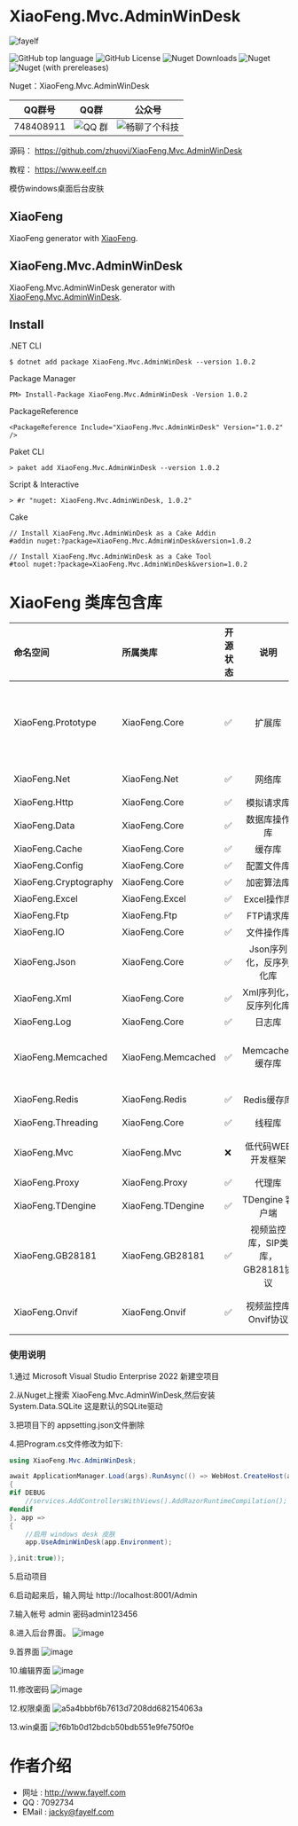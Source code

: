 # XiaoFeng.Mvc.AdminWinDesk

 ![fayelf](https://user-images.githubusercontent.com/16105174/197918392-29d40971-a8a2-4be4-ac17-323f1d0bed82.png)

![GitHub top language](https://img.shields.io/github/languages/top/zhuovi/XiaoFeng.Mvc.AdminWinDesk?logo=github)
![GitHub License](https://img.shields.io/github/license/zhuovi/XiaoFeng.Mvc.AdminWinDesk?logo=github)
![Nuget Downloads](https://img.shields.io/nuget/dt/XiaoFeng.Mvc.AdminWinDesk?logo=nuget)
![Nuget](https://img.shields.io/nuget/v/XiaoFeng.Mvc.AdminWinDesk?logo=nuget)
![Nuget (with prereleases)](https://img.shields.io/nuget/vpre/XiaoFeng.Mvc.AdminWinDesk?label=dev%20nuget&logo=nuget)

Nuget：XiaoFeng.Mvc.AdminWinDesk

| QQ群号 | QQ群 | 公众号 |
| :----:| :----: | :----: |
| 748408911  | ![QQ 群](https://user-images.githubusercontent.com/16105174/198058269-0ea5928c-a2fc-4049-86da-cca2249229ae.png) | ![畅聊了个科技](https://user-images.githubusercontent.com/16105174/198059698-adbf29c3-60c2-4c76-b894-21793b40cf34.jpg) |

源码： https://github.com/zhuovi/XiaoFeng.Mvc.AdminWinDesk

教程： https://www.eelf.cn

 模仿windows桌面后台皮肤

## XiaoFeng
XiaoFeng generator with [XiaoFeng](https://github.com/zhuovi/XiaoFeng).

## XiaoFeng.Mvc.AdminWinDesk
XiaoFeng.Mvc.AdminWinDesk generator with [XiaoFeng.Mvc.AdminWinDesk](https://github.com/zhuovi/XiaoFeng.Mvc.AdminWinDesk).

## Install

.NET CLI

```
$ dotnet add package XiaoFeng.Mvc.AdminWinDesk --version 1.0.2
```

Package Manager

```
PM> Install-Package XiaoFeng.Mvc.AdminWinDesk -Version 1.0.2
```

PackageReference

```
<PackageReference Include="XiaoFeng.Mvc.AdminWinDesk" Version="1.0.2" />
```

Paket CLI

```
> paket add XiaoFeng.Mvc.AdminWinDesk --version 1.0.2
```

Script & Interactive

```
> #r "nuget: XiaoFeng.Mvc.AdminWinDesk, 1.0.2"
```

Cake

```
// Install XiaoFeng.Mvc.AdminWinDesk as a Cake Addin
#addin nuget:?package=XiaoFeng.Mvc.AdminWinDesk&version=1.0.2

// Install XiaoFeng.Mvc.AdminWinDesk as a Cake Tool
#tool nuget:?package=XiaoFeng.Mvc.AdminWinDesk&version=1.0.2
```

# XiaoFeng 类库包含库
| 命名空间 | 所属类库 | 开源状态 | 说明 | 包含功能 |
| :----| :---- | :---- | :----: | :---- |
| XiaoFeng.Prototype | XiaoFeng.Core | :white_check_mark: | 扩展库 | ToCase 类型转换<br/>ToTimestamp,ToTimestamps 时间转时间戳<br/>GetBasePath 获取文件绝对路径,支持Linux,Windows<br/>GetFileName 获取文件名称<br/>GetMatch,GetMatches,GetMatchs,IsMatch,ReplacePatten,RemovePattern 正则表达式操作<br/> |
| XiaoFeng.Net | XiaoFeng.Net | :white_check_mark: | 网络库 | XiaoFeng网络库，封装了Socket客户端，服务端（Socket,WebSocket），根据当前库可轻松实现订阅，发布等功能。|
| XiaoFeng.Http | XiaoFeng.Core | :white_check_mark: | 模拟请求库 | 模拟网络请求 |
| XiaoFeng.Data | XiaoFeng.Core | :white_check_mark: | 数据库操作库 | 支持SQLSERVER,MYSQL,ORACLE,达梦,SQLITE,ACCESS,OLEDB,ODBC等数十种数据库 |
| XiaoFeng.Cache | XiaoFeng.Core | :white_check_mark: | 缓存库 |  内存缓存,Redis,MemcachedCache,MemoryCache,FileCache缓存 |
| XiaoFeng.Config | XiaoFeng.Core | :white_check_mark: | 配置文件库 | 通过创建模型自动生成配置文件，可为xml,json,ini文件格式 |
| XiaoFeng.Cryptography | XiaoFeng.Core | :white_check_mark: | 加密算法库 | AES,DES,RSA,MD5,DES3,SHA,HMAC,RC4加密算法 |
| XiaoFeng.Excel | XiaoFeng.Excel | :white_check_mark: | Excel操作库 | Excel操作，创建excel,编辑excel,读取excel内容，边框，字体，样式等功能  |
| XiaoFeng.Ftp | XiaoFeng.Ftp | :white_check_mark: | FTP请求库 | FTP客户端 |
| XiaoFeng.IO | XiaoFeng.Core | :white_check_mark: | 文件操作库 | 文件读写操作 |
| XiaoFeng.Json | XiaoFeng.Core | :white_check_mark: | Json序列化，反序列化库 | Json序列化，反序列化库 |
| XiaoFeng.Xml | XiaoFeng.Core | :white_check_mark: | Xml序列化，反序列化库 | Xml序列化，反序列化库 |
| XiaoFeng.Log | XiaoFeng.Core | :white_check_mark: | 日志库 | 写日志文件,数据库 |
| XiaoFeng.Memcached | XiaoFeng.Memcached | :white_check_mark: | Memcached缓存库 | Memcached中间件,支持.NET框架、.NET内核和.NET标准库,一种非常方便操作的客户端工具。实现了Set,Add,Replace,PrePend,Append,Cas,Get,Gets,Gat,Gats,Delete,Touch,Stats,Stats Items,Stats Slabs,Stats Sizes,Flush_All,Increment,Decrement,线程池功能。|
| XiaoFeng.Redis | XiaoFeng.Redis | :white_check_mark: | Redis缓存库 | Redis中间件,支持.NET框架、.NET内核和.NET标准库,一种非常方便操作的客户端工具。实现了Hash,Key,String,ZSet,Stream,Log,List,订阅发布,线程池功能; |
| XiaoFeng.Threading | XiaoFeng.Core | :white_check_mark: | 线程库 | 线程任务,线程队列 |
| XiaoFeng.Mvc | XiaoFeng.Mvc | :x: | 低代码WEB开发框架 | .net core 基础类，快速开发CMS框架，真正的低代码平台，自带角色权限，WebAPI平台，后台管理，可托管到服务运行命令为:应用.exe install 服务名 服务说明,命令还有 delete 删除 start 启动  stop 停止。 |
| XiaoFeng.Proxy | XiaoFeng.Proxy | :white_check_mark: | 代理库 | 开发中 |
| XiaoFeng.TDengine | XiaoFeng.TDengine | :white_check_mark: | TDengine 客户端 | 开发中 |
| XiaoFeng.GB28181 | XiaoFeng.GB28181 | :white_check_mark: | 视频监控库，SIP类库，GB28181协议 | 开发中 |
| XiaoFeng.Onvif | XiaoFeng.Onvif | :white_check_mark: | 视频监控库Onvif协议 | XiaoFeng.Onvif 基于.NET平台使用C#封装Onvif常用接口、设备、媒体、云台等功能， 拒绝WCF服务引用动态代理生成wsdl类文件 ， 使用原生XML扩展标记语言封装参数，所有的数据流向都可控。 |


### 使用说明

1.通过 Microsoft Visual Studio Enterprise 2022 新建空项目

2.从Nuget上搜索 XiaoFeng.Mvc.AdminWinDesk,然后安装 System.Data.SQLite 这是默认的SQLite驱动

3.把项目下的 appsetting.json文件删除

4.把Program.cs文件修改为如下:
``` csharp
using XiaoFeng.Mvc.AdminWinDesk;

await ApplicationManager.Load(args).RunAsync(() => WebHost.CreateHost(args, services =>
{
#if DEBUG
	//services.AddControllersWithViews().AddRazorRuntimeCompilation();
#endif
}, app =>
{
    //启用 windows desk 皮肤
	app.UseAdminWinDesk(app.Environment);

},init:true));
```
5.启动项目

6.启动起来后，输入网址 http://localhost:8001/Admin

7.输入帐号 admin 密码admin123456

8.进入后台界面。
![image](https://user-images.githubusercontent.com/40175292/217198431-d4dad50b-eee6-43f3-8b67-27fd0cfaea6d.png)

9.首界面
![image](https://user-images.githubusercontent.com/40175292/217198615-7e4ac224-3c7c-4239-8016-af2af3006384.png)

10.编辑界面
![image](https://user-images.githubusercontent.com/40175292/217198894-5c66aca3-06f3-4461-a519-6ebe8419fe1f.png)

11.修改密码
![image](https://user-images.githubusercontent.com/40175292/217199117-521f8ec4-21aa-4403-8dbb-a8d9ea28ee58.png)

12.权限桌面
![a5a4bbbf6b7613d7208dd682154063a](https://user-images.githubusercontent.com/40175292/217200652-89bb51fc-99bc-415b-95b4-fe7aa57eff72.png)

13.win桌面
![f6b1b0d12bdcb50bdb551e9fe750f0e](https://user-images.githubusercontent.com/40175292/217200719-4822bce1-798c-4e8b-a12c-ae810847cdd7.png)


# 作者介绍



* 网址 : http://www.fayelf.com
* QQ : 7092734
* EMail : jacky@fayelf.com

